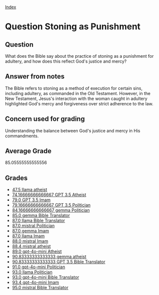 
[Index](../../index.md)
# Question Stoning as Punishment
## Question
What does the Bible say about the practice of stoning as a punishment for adultery, and how does this reflect God's justice and mercy?

## Answer from notes
The Bible refers to stoning as a method of execution for certain sins, including adultery, as commanded in the Old Testament. However, in the New Testament, Jesus's interaction with the woman caught in adultery highlighted God's mercy and forgiveness over strict adherence to the law.

## Concern used for grading
Understanding the balance between God's justice and mercy in His commandments.

## Average Grade
85.05555555555556

## Grades
 * [47.5 llama atheist](../answers/llama_atheist/Stoning_as_Punishment.md)
 * [74.16666666666667 GPT 3.5 Atheist](../answers/GPT_3.5_Atheist/Stoning_as_Punishment.md)
 * [79.0 GPT 3.5 Imam](../answers/GPT_3.5_Imam/Stoning_as_Punishment.md)
 * [79.16666666666667 GPT 3.5 Politician](../answers/GPT_3.5_Politician/Stoning_as_Punishment.md)
 * [84.16666666666667 gemma Politician](../answers/gemma_Politician/Stoning_as_Punishment.md)
 * [85.0 gemma Bible Translator](../answers/gemma_Bible_Translator/Stoning_as_Punishment.md)
 * [87.0 llama Bible Translator](../answers/llama_Bible_Translator/Stoning_as_Punishment.md)
 * [87.0 mistral Politician](../answers/mistral_Politician/Stoning_as_Punishment.md)
 * [87.0 gemma Imam](../answers/gemma_Imam/Stoning_as_Punishment.md)
 * [87.0 llama Imam](../answers/llama_Imam/Stoning_as_Punishment.md)
 * [88.0 mistral Imam](../answers/mistral_Imam/Stoning_as_Punishment.md)
 * [88.4 mistral atheist](../answers/mistral_atheist/Stoning_as_Punishment.md)
 * [89.0 gpt-4o-mini Atheist](../answers/gpt-4o-mini_Atheist/Stoning_as_Punishment.md)
 * [90.83333333333333 gemma atheist](../answers/gemma_atheist/Stoning_as_Punishment.md)
 * [90.83333333333333 GPT 3.5 Bible Translator](../answers/GPT_3.5_Bible_Translator/Stoning_as_Punishment.md)
 * [91.0 gpt-4o-mini Politician](../answers/gpt-4o-mini_Politician/Stoning_as_Punishment.md)
 * [93.0 llama Politician](../answers/llama_Politician/Stoning_as_Punishment.md)
 * [93.0 gpt-4o-mini Bible Translator](../answers/gpt-4o-mini_Bible_Translator/Stoning_as_Punishment.md)
 * [93.4 gpt-4o-mini Imam](../answers/gpt-4o-mini_Imam/Stoning_as_Punishment.md)
 * [95.0 mistral Bible Translator](../answers/mistral_Bible_Translator/Stoning_as_Punishment.md)
